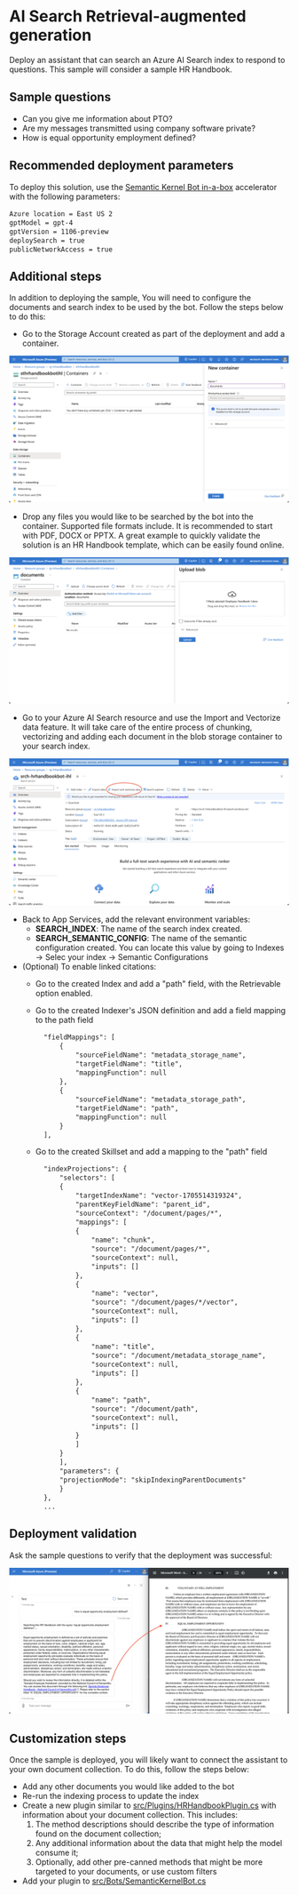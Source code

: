 # AI Search Retrieval-augmented generation

Deploy an assistant that can search an Azure AI Search index to respond to questions.
This sample will consider a sample HR Handbook.

## Sample questions

- Can you give me information about PTO?
- Are my messages transmitted using company software private?
- How is equal opportunity employment defined?

## Recommended deployment parameters

To deploy this solution, use the [Semantic Kernel Bot in-a-box](../README.md) accelerator with the following parameters:

    Azure location = East US 2
    gptModel = gpt-4
    gptVersion = 1106-preview
    deploySearch = true
    publicNetworkAccess = true

## Additional steps

In addition to deploying the sample, You will need to configure the documents and search index to be used by the bot. Follow the steps below to do this:

- Go to the Storage Account created as part of the deployment and add a container.

![Create a blob container](../readme_assets/2-stg-container.png)

- Drop any files you would like to be searched by the bot into the container. Supported file formats include. It is recommended to start with PDF, DOCX or PPTX. A great example to quickly validate the solution is an HR Handbook template, which can be easily found online.

![Add a sample document to blob storage](../readme_assets/2-add-doc.png)

- Go to your Azure AI Search resource and use the Import and Vectorize data feature. It will take care of the entire process of chunking, vectorizing and adding each document in the blob storage container to your search index.

![Import and Vectorize documents](../readme_assets/2-import-vectorize.png)

- Back to App Services, add the relevant environment variables:
    - **SEARCH_INDEX**: The name of the search index created.
    - **SEARCH_SEMANTIC_CONFIG**: The name of the semantic configuration created. You can locate this value by going to Indexes -> Selec your index -> Semantic Configurations
- (Optional) To enable linked citations:
    - Go to the created Index and add a "path" field, with the Retrievable option enabled.
    - Go to the created Indexer's JSON definition and add a field mapping to the path field

            "fieldMappings": [
                {
                    "sourceFieldName": "metadata_storage_name",
                    "targetFieldName": "title",
                    "mappingFunction": null
                },
                {
                    "sourceFieldName": "metadata_storage_path",
                    "targetFieldName": "path",
                    "mappingFunction": null
                }
            ],

    - Go to the created Skillset and add a mapping to the "path" field


            "indexProjections": {
                "selectors": [
                {
                    "targetIndexName": "vector-1705514319324",
                    "parentKeyFieldName": "parent_id",
                    "sourceContext": "/document/pages/*",
                    "mappings": [
                    {
                        "name": "chunk",
                        "source": "/document/pages/*",
                        "sourceContext": null,
                        "inputs": []
                    },
                    {
                        "name": "vector",
                        "source": "/document/pages/*/vector",
                        "sourceContext": null,
                        "inputs": []
                    },
                    {
                        "name": "title",
                        "source": "/document/metadata_storage_name",
                        "sourceContext": null,
                        "inputs": []
                    },
                    {
                        "name": "path",
                        "source": "/document/path",
                        "sourceContext": null,
                        "inputs": []
                    }
                    ]
                }
                ],
                "parameters": {
                "projectionMode": "skipIndexingParentDocuments"
                }
            },
            ...

## Deployment validation

Ask the sample questions to verify that the deployment was successful:

![AI Search scenario](../readme_assets/2-test.png)

## Customization steps

Once the sample is deployed, you will likely want to connect the assistant to your own document collection. To do this, follow the steps below:

- Add any other documents you would like added to the bot
- Re-run the indexing process to update the index
- Create a new plugin similar to [src/Plugins/HRHandbookPlugin.cs](../src/Plugins/HRHandbookPlugin.cs) with information about your document collection. This includes:
    1. The method descriptions should describe the type of information found on the document collection;
    2. Any additional information about the data that might help the model consume it;
    3. Optionally, add other pre-canned methods that might be more targeted to your documents, or use custom filters
- Add your plugin to [src/Bots/SemanticKernelBot.cs](../src/Bots/SemanticKernelBot.cs)
